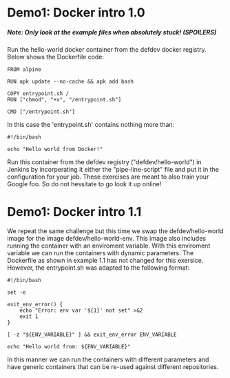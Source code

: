 # Demo1: Docker intro 1.0

##### Note: Only look at the example files when absolutely stuck! (SPOILERS)

Run the hello-world docker container from the defdev docker registry. Below shows the Dockerfile code:

    FROM alpine

    RUN apk update --no-cache && apk add bash

    COPY entrypoint.sh /
    RUN ["chmod", "+x", "/entrypoint.sh"]

    CMD ["/entrypoint.sh"]

In this case the 'entrypoint.sh' contains nothing more than:

    #!/bin/bash

    echo "Hello world from Docker!"

Run this container from the defdev registry ("defdev/hello-world") in Jenkins by incorperating it either the "pipe-line-script" file and put it in the configuration for your job. These exercises are meant to also train your Google foo. So do not hessitate to go look it up online!

# Demo1: Docker intro 1.1

We repeat the same challenge but this time we swap the defdev/hello-world image for the image defdev/hello-world-env.
This image also includes running the container with an enviroment variable. With this enviroment variable we can run
the containers with dynamic parameters. The Dockerfile as shown in example 1.1 has not changed for this exersice. However, the entrypoint.sh was adapted to the following format:

    #!/bin/bash

    set -e

    exit_env_error() {
        echo "Error: env var '${1}' not set" >&2
        exit 1
    }

    [ -z "${ENV_VARIABLE}" ] && exit_env_error ENV_VARIABLE

    echo "Hello world from: ${ENV_VARIABLE}"

In this manner we can run the containers with different parameters and have generic containers that can be re-used against different repositories.
